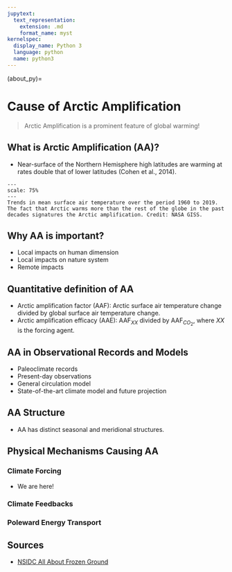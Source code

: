 ```yaml
---
jupytext:
  text_representation:
    extension: .md
    format_name: myst
kernelspec:
  display_name: Python 3
  language: python
  name: python3
---
```


(about_py)=

# Cause of Arctic Amplification

> Arctic Amplification is a prominent feature of global warming!

## What is Arctic Amplification (AA)?

- Near-surface of the Northern Hemisphere high latitudes are warming at rates double that of lower latitudes (Cohen et al., 2014).

```{figure} /_static/lecture_specific/figures/acw_giss_map_1960_2019.png
---
scale: 75%
---
Trends in mean surface air temperature over the period 1960 to 2019. The fact that Arctic warms more than the rest of the globe in the past decades signatures the Arctic amplification. Credit: NASA GISS.
```

## Why AA is important?

- Local impacts on human dimension
- Local impacts on nature system
- Remote impacts

## Quantitative definition of AA

- Arctic amplification factor (AAF): Arctic surface air temperature change divided by global surface air temperature change.
- Arctic amplification efficacy (AAE): AAF$_{XX}$ divided by AAF$_{CO_2}$, where $XX$ is the forcing agent.

## AA in Observational Records and Models

- Paleoclimate records
- Present-day observations
- General circulation model
- State-of-the-art climate model and future projection

## AA Structure

- AA has distinct seasonal and meridional structures.

## Physical Mechanisms Causing AA

### Climate Forcing

- We are here!

### Climate Feedbacks

### Poleward Energy Transport



## Sources

- [NSIDC All About Frozen Ground](https://nsidc.org/cryosphere/frozenground/index.html)



